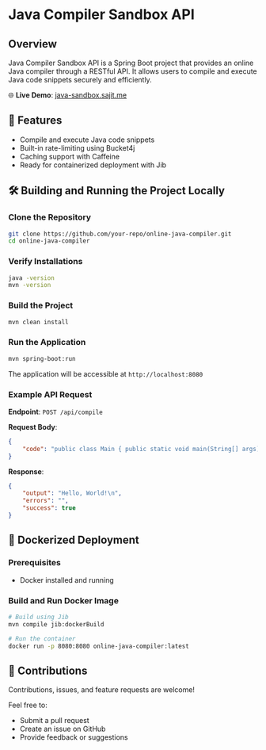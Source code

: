 # Java Compiler Sandbox API

## Overview

Java Compiler Sandbox API is a Spring Boot project that provides an online Java compiler through a RESTful API. It
allows users to compile and execute Java code snippets securely and efficiently.

🌐 **Live Demo**: [java-sandbox.sajit.me](https://java-sandbox.sajit.me)

## 🚀 Features

-   Compile and execute Java code snippets
-   Built-in rate-limiting using Bucket4j
-   Caching support with Caffeine
-   Ready for containerized deployment with Jib

## 🛠️ Building and Running the Project Locally

### Clone the Repository

```bash
git clone https://github.com/your-repo/online-java-compiler.git
cd online-java-compiler
```

### Verify Installations

```bash
java -version
mvn -version
```

### Build the Project

```bash
mvn clean install
```

### Run the Application

```bash
mvn spring-boot:run
```

The application will be accessible at `http://localhost:8080`

### Example API Request

**Endpoint**: `POST /api/compile`

**Request Body**:

```json
{
    "code": "public class Main { public static void main(String[] args) { System.out.println(\"Hello, World!\"); } }"
}
```

**Response**:

```json
{
    "output": "Hello, World!\n",
    "errors": "",
    "success": true
}
```

## 🐳 Dockerized Deployment

### Prerequisites

-   Docker installed and running

### Build and Run Docker Image

```bash
# Build using Jib
mvn compile jib:dockerBuild

# Run the container
docker run -p 8080:8080 online-java-compiler:latest
```

## 🤝 Contributions

Contributions, issues, and feature requests are welcome!

Feel free to:

-   Submit a pull request
-   Create an issue on GitHub
-   Provide feedback or suggestions
